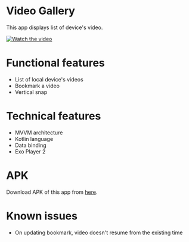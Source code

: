 # Video Gallery
This app displays list of device's video.

[![Watch the video](https://i.imgur.com/vKb2F1B.png)](https://github.com/mohitrajput987/media-repository/blob/master/kotlin/video-gallery-app.webm)


# Functional features
- List of local device's videos
- Bookmark a video
- Vertical snap

# Technical features
- MVVM architecture
- Kotlin language
- Data binding
- Exo Player 2

# APK
Download APK of this app from [here](https://github.com/mohitrajput987/media-repository/tree/master/apk).

# Known issues
- On updating bookmark, video doesn't resume from the existing time

